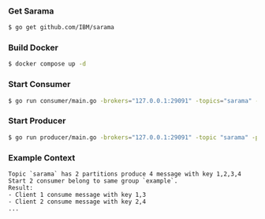 ### Get Sarama

```bash
$ go get github.com/IBM/sarama
```

### Build Docker

```bash
$ docker compose up -d
```

### Start Consumer

```bash
$ go run consumer/main.go -brokers="127.0.0.1:29091" -topics="sarama" -group="example"
```

### Start Producer

```bash
$ go run producer/main.go -brokers="127.0.0.1:29091" -topic "sarama" -producers 2 -records-number 5
```

### Example Context

```
Topic `sarama` has 2 partitions produce 4 message with key 1,2,3,4
Start 2 consumer belong to same group `example`. 
Result:
- Client 1 consume message with key 1,3
- Client 2 consume message with key 2,4
...
```